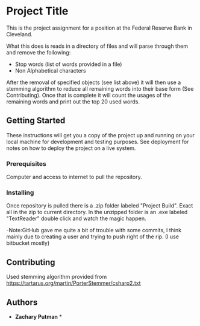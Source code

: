 # Project Title

This is the project assignment for a position at the Federal Reserve Bank in Cleveland.

What this does is reads in a directory of files and will parse through them and remove the following:
- Stop words (list of words provided in a file)
- Non Alphabetical characters

After the removal of specified objects (see list above) it will then use a stemming algorithm to reduce all remaining words into their base form (See Contributing).
Once that is complete it will count the usages of the remaining words and print out the top 20 used words.


## Getting Started

These instructions will get you a copy of the project up and running on your local machine for development and testing purposes. See deployment for notes on how to deploy the project on a live system.

### Prerequisites

Computer and access to internet to pull the repository.

### Installing

Once repository is pulled there is a .zip folder labeled "Project Build".
Exact all in the zip to current directory.
In the unzipped folder is an .exe labeled "TextReader" double click and watch the magic happen.

-Note:GitHub gave me quite a bit of trouble with some commits, I think mainly due to creating a user and trying to push right of the rip. (I use bitbucket mostly)

## Contributing

Used stemming algorithm provided from https://tartarus.org/martin/PorterStemmer/csharp2.txt

## Authors

* **Zachary Putman** *
